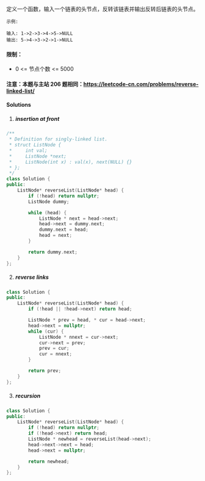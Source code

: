 定义一个函数，输入一个链表的头节点，反转该链表并输出反转后链表的头节点。

 
```
示例:

输入: 1->2->3->4->5->NULL
输出: 5->4->3->2->1->NULL
```

 

#### 限制：

- 0 <= 节点个数 <= 5000

 

#### 注意：本题与主站 206 题相同：https://leetcode-cn.com/problems/reverse-linked-list/


#### Solutions

1. ##### insertion at front

```cpp
/**
 * Definition for singly-linked list.
 * struct ListNode {
 *     int val;
 *     ListNode *next;
 *     ListNode(int x) : val(x), next(NULL) {}
 * };
 */
class Solution {
public:
    ListNode* reverseList(ListNode* head) {
        if (!head) return nullptr;
        ListNode dummy;

        while (head) {
            ListNode * next = head->next;
            head->next = dummy.next;
            dummy.next = head;
            head = next;
        }

        return dummy.next;
    }
};
```

2. ##### reverse links

```cpp
class Solution {
public:
    ListNode* reverseList(ListNode* head) {
        if (!head || !head->next) return head;

        ListNode * prev = head, * cur = head->next;
        head->next = nullptr;
        while (cur) {
            ListNode * nnext = cur->next;
            cur->next = prev;
            prev = cur;
            cur = nnext;
        }

        return prev;
    }
};
```


3. ##### recursion

```cpp
class Solution {
public:
    ListNode* reverseList(ListNode* head) {
        if (!head) return nullptr;
        if (!head->next) return head;
        ListNode * newhead = reverseList(head->next);
        head->next->next = head;
        head->next = nullptr;

        return newhead;
    }
};
```